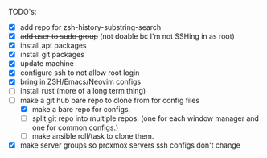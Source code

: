TODO's:
- [x] add repo for zsh-history-substring-search
- [x] ~~add user to sudo group~~ (not doable bc I'm not SSHing in as root)
- [x] install apt packages
- [x] install git packages
- [x] update machine
- [x] configure ssh to not allow root login
- [x] bring in ZSH/Emacs/Neovim configs
- [ ] install rust (more of a long term thing)
- [ ] make a git hub bare repo to clone from for config files
  - [x] make a bare repo for configs.
  - [ ] split git repo into multiple repos. (one for each window manager and one for common configs.)
  - [ ] make ansible roll/task to clone them.
- [x] make server groups so proxmox servers ssh configs don't change
